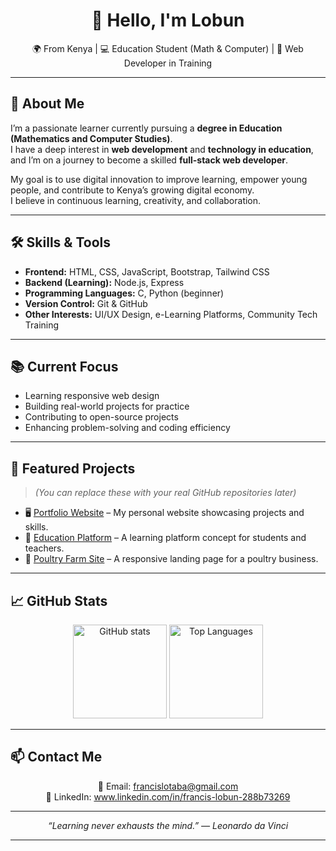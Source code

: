 <!-- GitHub Profile README.md -->
<!-- Author: Francis (Replace email & LinkedIn link with yours) -->

<!-- <p align="center"> 
  <img src="https://raw.githubusercontent.com/YOUR_USERNAME/YOUR_USERNAME/main/assets/banner.png" alt="banner" width="100%" />
</p>-->

<h1 align="center">👋 Hello, I'm <strong>Lobun</strong></h1>
<p align="center">
  🌍 From Kenya | 💻 Education Student (Math & Computer) | 🌱 Web Developer in Training  
</p>

---

## 🚀 About Me
I’m a passionate learner currently pursuing a **degree in Education (Mathematics and Computer Studies)**.  
I have a deep interest in **web development** and **technology in education**, and I’m on a journey to become a skilled **full-stack web developer**.  

My goal is to use digital innovation to improve learning, empower young people, and contribute to Kenya’s growing digital economy.  
I believe in continuous learning, creativity, and collaboration.

---

## 🛠️ Skills & Tools
- **Frontend:** HTML, CSS, JavaScript, Bootstrap, Tailwind CSS  
- **Backend (Learning):** Node.js, Express  
- **Programming Languages:** C, Python (beginner)  
- **Version Control:** Git & GitHub  
- **Other Interests:** UI/UX Design, e-Learning Platforms, Community Tech Training  

---

## 📚 Current Focus
- Learning responsive web design  
- Building real-world projects for practice  
- Contributing to open-source projects  
- Enhancing problem-solving and coding efficiency  

---

## 💼 Featured Projects
> *(You can replace these with your real GitHub repositories later)*

- 🖥️ [Portfolio Website](https://github.com/YOUR_USERNAME/portfolio) – My personal website showcasing projects and skills.  
- 🏫 [Education Platform](https://github.com/YOUR_USERNAME/education-platform) – A learning platform concept for students and teachers.  
- 🐔 [Poultry Farm Site](https://github.com/YOUR_USERNAME/poultry-farm) – A responsive landing page for a poultry business.  

---

## 📈 GitHub Stats
<p align="center">
  <img src="https://github-readme-stats.vercel.app/api?username=Lobun-hub&show_icons=true&theme=default" alt="GitHub stats" height="150" />
  <img src="https://github-readme-stats.vercel.app/api/top-langs/?username=Lobun-hub&layout=compact" alt="Top Languages" height="150" />
</p>

---

## 📫 Contact Me
<p align="center">
  📧 Email: <a href="mailto:francislotaba@gmail.com">francislotaba@gmail.com</a>  
  <br>
  🔗 LinkedIn: <a href=" www.linkedin.com/in/francis-lobun-288b73269" target="_blank"> www.linkedin.com/in/francis-lobun-288b73269</a>  
</p>

---

<p align="center">
  <em>“Learning never exhausts the mind.” — Leonardo da Vinci</em>
</p>

---

<!-- <p align="center"> 
  <img src="https://komarev.com/ghpvc/?Lobun-hub&color=blue" alt="Profile views" />
</p>-->

